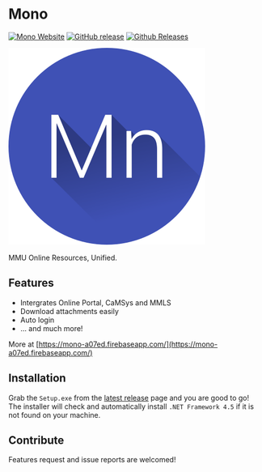 # Mono
[![Mono Website](https://img.shields.io/badge/Mono-website-blue.svg?style=flat-square)](https://mono-a07ed.firebaseapp.com/)
[![GitHub release](https://img.shields.io/github/release/garyng/Mono.Public.svg?style=flat-square)](https://github.com/garyng/Mono.Public/releases/latest)
[![Github Releases](https://img.shields.io/github/downloads/garyng/Mono.Public/latest/total.svg?style=flat-square)](https://github.com/garyng/Mono.Public/releases/latest)


![Mono Logo](/Logo/Mono.png?raw=true "Mono Logo")  

MMU Online Resources, Unified.

## Features
* Intergrates Online Portal, CaMSys and MMLS
* Download attachments easily
* Auto login
* ... and much more!

More at [https://mono-a07ed.firebaseapp.com/](https://mono-a07ed.firebaseapp.com/)

## Installation
Grab the `Setup.exe` from the [latest release](https://github.com/garyng/Mono.Public/releases/latest) page and you are good to go!  
The installer will check and automatically install `.NET Framework 4.5` if it is not found on your machine.  

## Contribute
Features request and issue reports are welcomed!
